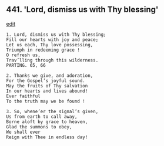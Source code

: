 
## 441.  'Lord, dismiss us with Thy blessing'
[edit](https://docs.google.com/document/d/1BnttWFHTxiuLpUqouYGy-fmOHyz_S42I/edit?mode=html)



    1. Lord, dismiss us with Thy blessing; 
    Fill our hearts with joy and peace; 
    Let us each, Thy love possessing, 
    Triumph in redeeming grace !
    O refresh us,
    Trav’lling through this wilderness.
    PARTING. 65, 66

    2. Thanks we give, and adoration,
    For the Gospel’s joyful sound.
    May the fruits of Thy salvation 
    In our hearts and lives abound! 
    Ever faithful
    To the truth may we be found !

    3. So, whene’er the signal’s given,
    Us from earth to call away,
    Borne aloft by grace to heaven,
    Glad the summons to obey,
    We shall ever
    Reign with Thee in endless day!
